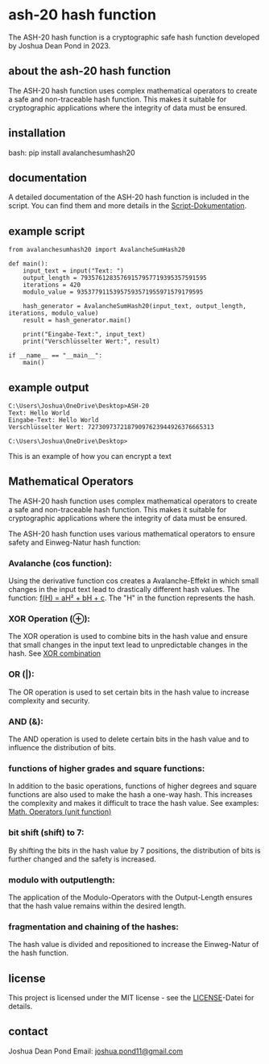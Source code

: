 # ash-20 hash function
The ASH-20 hash function is a cryptographic safe hash function developed by Joshua Dean Pond in 2023.
## about the ash-20 hash function
The ASH-20 hash function uses complex mathematical operators to create a safe and non-traceable hash function. This makes it suitable for cryptographic applications where the integrity of data must be ensured.
## installation
bash: pip install avalanchesumhash20
## documentation
A detailed documentation of the ASH-20 hash function is included in the script. You can find them and more details in the [Script-Dokumentation](avalanchesumhash20/docs/script_documentation.pdf).
## example script
    from avalanchesumhash20 import AvalancheSumHash20
    
    def main():
        input_text = input("Text: ")
        output_length = 79357612835769157957719395357591595
        iterations = 420
        modulo_value = 93537791153957593571955971579179595
    
        hash_generator = AvalancheSumHash20(input_text, output_length, iterations, modulo_value)
        result = hash_generator.main()
    
        print("Eingabe-Text:", input_text)
        print("Verschlüsselter Wert:", result)
    
    if __name__ == "__main__":
        main()

## example output
    C:\Users\Joshua\OneDrive\Desktop>ASH-20
    Text: Hello World
    Eingabe-Text: Hello World
    Verschlüsselter Wert: 72730973721879097623944926376665313
    
    C:\Users\Joshua\OneDrive\Desktop>

This is an example of how you can encrypt a text
## Mathematical Operators
The ASH-20 hash function uses complex mathematical operators to create a safe and non-traceable hash function. This makes it suitable for cryptographic applications where the integrity of data must be ensured.

The ASH-20 hash function uses various mathematical operators to ensure safety and Einweg-Natur hash function:
### Avalanche (cos function):
Using the derivative function cos creates a Avalanche-Effekt in which small changes in the input text lead to drastically different hash values. The function: [f(H) = aH² + bH + c](avalanchesumhash20/docs/Einwegfunktion.pdf).
The "H" in the function represents the hash.

### XOR Operation (⊕):
The XOR operation is used to combine bits in the hash value and ensure that small changes in the input text lead to unpredictable changes in the hash. See [XOR combination](avalanchesumhash20/docs/xor.pdf)
### OR (|):
The OR operation is used to set certain bits in the hash value to increase complexity and security.
### AND (&):
The AND operation is used to delete certain bits in the hash value and to influence the distribution of bits.
### functions of higher grades and square functions:
In addition to the basic operations, functions of higher degrees and square functions are also used to make the hash a one-way hash. This increases the complexity and makes it difficult to trace the hash value. See examples: [Math. Operators (unit function)](avalanchesumhash20/docs/Einwegfunktion.pdf)
### bit shift (shift) to 7:
By shifting the bits in the hash value by 7 positions, the distribution of bits is further changed and the safety is increased.
### modulo with outputlength:
The application of the Modulo-Operators with the Output-Length ensures that the hash value remains within the desired length.
### fragmentation and chaining of the hashes:
The hash value is divided and repositioned to increase the Einweg-Natur of the hash function.
## license
This project is licensed under the MIT license - see the [LICENSE](LICENSE)-Datei for details.
## contact
Joshua Dean Pond Email: [joshua.pond11@gmail.com](mailto:joshua.pond11@gmail.com)
